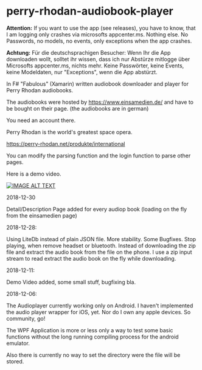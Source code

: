 # perry-rhodan-audiobook-player

**Attention:** If you want to use the app (see releases), you have to know, that I am logging only crashes via microsofts appcenter.ms. Nothing else. No Passwords, no models, no events, only exceptions when the app crashes.

**Achtung:** Für die deutschsprachigen Besucher: Wenn Ihr die App downloaden wollt, solltet ihr wissen, dass ich nur Abstürze mitlogge über Microsofts appcenter.ms, nichts mehr. Keine Passwörter, keine Events, keine Modeldaten, nur "Exceptions", wenn die App abstürzt.



In F# "Fabulous" (Xamarin) written audiobook downloader and player for Perry Rhodan audiobooks.

The audiobooks were hosted by https://www.einsamedien.de/ and have to be bought on their page. (the audiobooks are in german)

You need an account there.

Perry Rhodan is the world's greatest space opera.

https://perry-rhodan.net/produkte/international

You can modify the parsing function and the login function to parse other pages.

Here is a demo video.

[![IMAGE ALT TEXT](http://img.youtube.com/vi/qgTg-DQ2ASw/0.jpg)](http://www.youtube.com/watch?v=qgTg-DQ2ASw "Perry Rhodan Audio Book Player")


2018-12-30

Detail/Description Page added for every audiop book (loading on the fly from the einsamedien page)


2018-12-28:

Using LiteDb instead of plain JSON file. More stability. Some Bugfixes. Stop playing, when remove headset or bluetooth.
Instead of downloading the zip file and extract the audio book from the file on the phone. I use a zip input stream to read extract
the audio book on the fly while downloading.
  

2018-12-11:

Demo Video added, some small stuff, bugfixing bla.



2018-12-06:

The Audioplayer currently working only on Android. I haven't implemented the audio player wrapper for iOS, yet. Nor do I own any apple devices. So community, go! 

The WPF Application is more or less only a way to test some basic functions without the long running compiling process for the android emulator.

Also there is currently no way to set the directory were the file will be stored.
